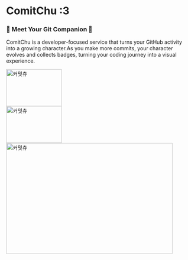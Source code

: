# ComitChu :3

### 👾 Meet Your Git Companion 👾
ComitChu is a developer-focused service that turns your GitHub activity into a growing character.As you make more commits, your character evolves and collects badges, turning your coding journey into a visual experience.

<a href="https://www.comitchu.shop" target="_blank">
  <img src="https://www.comitchu.shop/api/chu/khp9798" alt="커밋츄" width="150" height="100" />
</a>
<br>
<a href="https://www.comitchu.shop" target="_blank">
  <img src="https://www.comitchu.shop/api/chu/dmswldk28" alt="커밋츄" width="150" height="100" />
</a>
<br>
<a href="https://www.comitchu.shop" target="_blank">
  <img src="https://www.comitchu.shop/api/chu/mini-suyo" alt="커밋츄" width="450" height="300" />
</a>
